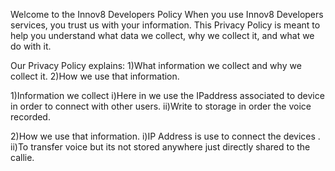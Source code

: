 Welcome to the Innov8 Developers Policy
When you use Innov8  Developers services, you trust us with your information. 
This Privacy Policy is meant to help you understand what data we collect,
why we collect it, and what we do with it.

Our Privacy Policy explains:
1)What information we collect and why we collect it.
2)How we use that information.

1)Information we collect
i)Here in we use the IPaddress associated to device in order to connect with other users.
ii)Write to storage in order the voice recorded.

2)How we use that information.
i)IP Address is use to connect the devices .
ii)To transfer voice but its not stored anywhere just directly shared to the callie.
